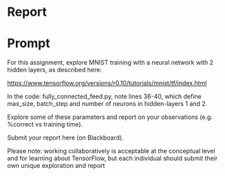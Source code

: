 # Report





# Prompt

For this assignment, explore MNIST training with a neural network with
2 hidden layers, as described here:

https://www.tensorflow.org/versions/r0.10/tutorials/mnist/tf/index.html

In the code: fully_connected_feed.py, note lines 36-40, which define
max_size, batch_step and number of neurons in hidden-layers 1 and 2.

Explore some of these parameters and report on your observations
(e.g. %correct vs training time).

Submit your report here (on Blackboard).

Please note: working collaboratively is acceptable at the conceptual
level and for learning about TensorFlow, but each individual should
submit their own unique exploration and report


